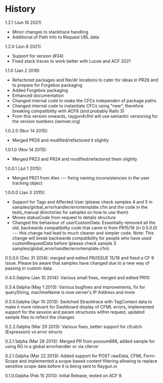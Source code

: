History
=======

1.2.1 (Jun 16 2021)

- Minor changes to stacktrace handling
- Additional of Path Info to Request URL data

1.2.0 (Jun 8 2021)

- Support for version (#34)
- Fixed stack traces to work better with Lucee and ACF 2021

1.1.0 (Jan 2 2016)

- Refactored packages and file/dir locations to cater for ideas in PR28 and to prepare for Forgebox packaging
- Added Forgebox packaging
- Enhanced documentation
- Changed internal code to make the CFCs independen of package paths
- Changed internal code to instantiate CFCs using "new", therefore breaking compatibility with ACF8 (and probably Railo 3)
- From this version onwards, raygun4cfml will use semantic versioning for the version numbers (semver.org)

1.0.2.0 (Nov 14 2015):

- Merged PR26 and modified/refactored it slightly

1.0.1.0 (Nov 14 2015):

- Merged PR23 and PR24 and modified/refactored them slightly

1.0.0.1 (Jul 1 2015):

- Merged PR21 from Alex --- fixing naming inconsistencies in the user tracking object

1.0.0.0 (Jan 3 2015): 

- Support for Tags and Affected User (please check samples 4 and 5 in samples/global_errorhandler/errortemplate.cfm and the code in the tests_manual directories for samples on how to use them)
- Moves statusCode from request to details structure
- Changed the behaviour of userCustomData. Essentially removed all the old, backwards compatibility code that came in from PR15/16 (in 0.5.0.0) --- this change had lead to much cleaner and simpler code. Note: This change will break backwards compatibility for people who have used customRequestData before (please check sample 3 samples/global_errorhandler/errortemplate.cfm)

0.5.0.0 (Dec 31 2014): merged and edited PR/ISSUE 15/16 and fixed a CF 9 issue. Please be aware that samples have changed due to a new way of passing in custom data.

0.4.0.0alpha (Jan 10 2014): Various small fixes, merged and edited PR10

0.3.4.0alpha (May 1 2013): Various bugfixes and improvements, fix for queryString, machineName is now server's IP Address and more

0.3.0.0alpha (Apr 10 2013): Switched Stracktrace with TagContext data to make it more relevant for Dashboard display of CFML errors, implemented support for the session and param structures within request, updated sample files to reflect the changes

0.2.2.0alpha (Mar 29 2013): Various fixes, better support for cfcatch (Expression) vs error structs

0.2.1.1alpha (Mar 28 2013): Merged PR from possum888, added sample for using RG in a global errorhandler or via cferror

0.2.1.0alpha (Mar 22 2013): Added support for POST rawData, CFML Form-Scope and implemented a scope-based content filtering allowing to replace sensitive scope data before it is being sent to Raygun.io

0.1.0.0alpha (Feb 15 2013): Initial Release, tested on ACF 9.
